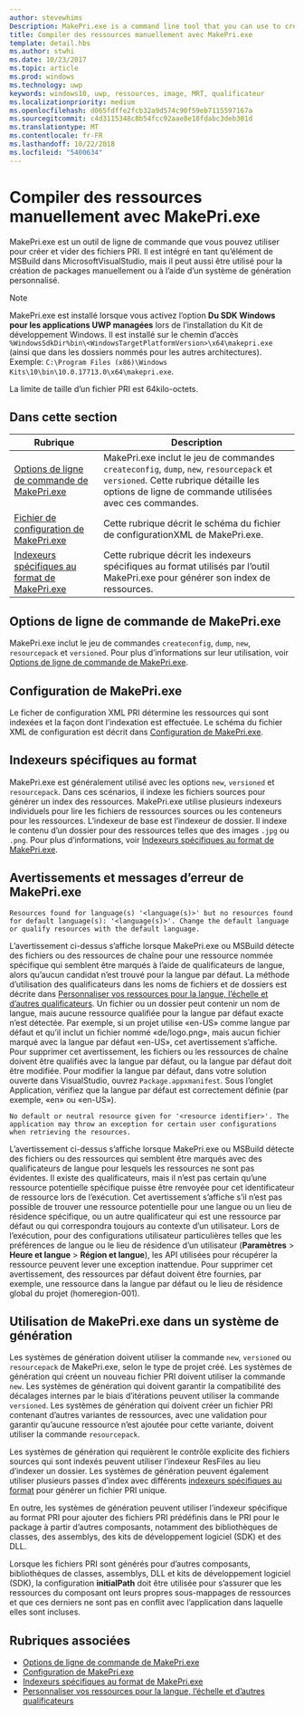 ```yaml
---
author: stevewhims
Description: MakePri.exe is a command line tool that you can use to create and dump PRI files. It is integrated as part of MSBuild within Microsoft Visual Studio, but it could be useful to you for creating packages manually or with a custom build system.
title: Compiler des ressources manuellement avec MakePri.exe
template: detail.hbs
ms.author: stwhi
ms.date: 10/23/2017
ms.topic: article
ms.prod: windows
ms.technology: uwp
keywords: windows10, uwp, ressources, image, MRT, qualificateur
ms.localizationpriority: medium
ms.openlocfilehash: d065fdffe2fcb32a9d574c90f59eb7115597167a
ms.sourcegitcommit: c4d3115348c8b54fcc92aae8e18fdabc3deb301d
ms.translationtype: MT
ms.contentlocale: fr-FR
ms.lasthandoff: 10/22/2018
ms.locfileid: "5400634"
---
```

# <a name="compile-resources-manually-with-makepriexe"></a>Compiler des ressources manuellement avec MakePri.exe

MakePri.exe est un outil de ligne de commande que vous pouvez utiliser pour créer et vider des fichiers PRI. Il est intégré en tant qu’élément de MSBuild dans MicrosoftVisualStudio, mais il peut aussi être utilisé pour la création de packages manuellement ou à l’aide d’un système de génération personnalisé.

> [!NOTE]
> MakePri.exe est installé lorsque vous activez l’option **Du SDK Windows pour les applications UWP managées** lors de l’installation du Kit de développement Windows. Il est installé sur le chemin d’accès `%WindowsSdkDir%bin\<WindowsTargetPlatformVersion>\x64\makepri.exe` (ainsi que dans les dossiers nommés pour les autres architectures). Exemple: `C:\Program Files (x86)\Windows Kits\10\bin\10.0.17713.0\x64\makepri.exe`.

La limite de taille d’un fichier PRI est 64kilo-octets.

## <a name="in-this-section"></a>Dans cette section
|Rubrique|Description|
|-|-|
| [Options de ligne de commande de MakePri.exe](makepri-exe-command-options.md) | MakePri.exe inclut le jeu de commandes `createconfig`, `dump`, `new`, `resourcepack` et `versioned`. Cette rubrique détaille les options de ligne de commande utilisées avec ces commandes. |
| [Fichier de configuration de MakePri.exe](makepri-exe-configuration.md) | Cette rubrique décrit le schéma du fichier de configurationXML de MakePri.exe. |
| [Indexeurs spécifiques au format de MakePri.exe](makepri-exe-format-specific-indexers.md) | Cette rubrique décrit les indexeurs spécifiques au format utilisés par l’outil MakePri.exe pour générer son index de ressources. |

## <a name="makepriexe-command-line-options"></a>Options de ligne de commande de MakePri.exe

MakePri.exe inclut le jeu de commandes `createconfig`, `dump`, `new`, `resourcepack` et `versioned`. Pour plus d’informations sur leur utilisation, voir [Options de ligne de commande de MakePri.exe](makepri-exe-command-options.md).

## <a name="makepriexe-configuration"></a>Configuration de MakePri.exe

Le ficher de configuration XML PRI détermine les ressources qui sont indexées et la façon dont l’indexation est effectuée. Le schéma du fichier XML de configuration est décrit dans [Configuration de MakePri.exe](makepri-exe-configuration.md).

## <a name="format-specific-indexers"></a>Indexeurs spécifiques au format

MakePri.exe est généralement utilisé avec les options `new`, `versioned` et `resourcepack`. Dans ces scénarios, il indexe les fichiers sources pour générer un index des ressources. MakePri.exe utilise plusieurs indexeurs individuels pour lire les fichiers de ressources sources ou les conteneurs pour les ressources. L’indexeur de base est l’indexeur de dossier. Il indexe le contenu d’un dossier pour des ressources telles que des images `.jpg` ou `.png`. Pour plus d’informations, voir [Indexeurs spécifiques au format de MakePri.exe](makepri-exe-format-specific-indexers.md).

## <a name="makepriexe-warnings-and-error-messages"></a>Avertissements et messages d’erreur de MakePri.exe

```
Resources found for language(s) '<language(s)>' but no resources found for default language(s): '<language(s)>'. Change the default language or qualify resources with the default language.
```

L’avertissement ci-dessus s’affiche lorsque MakePri.exe ou MSBuild détecte des fichiers ou des ressources de chaîne pour une ressource nommée spécifique qui semblent être marqués à l’aide de qualificateurs de langue, alors qu’aucun candidat n’est trouvé pour la langue par défaut. La méthode d’utilisation des qualificateurs dans les noms de fichiers et de dossiers est décrite dans [Personnaliser vos ressources pour la langue, l’échelle et d’autres qualificateurs](tailor-resources-lang-scale-contrast.md). Un fichier ou un dossier peut contenir un nom de langue, mais aucune ressource qualifiée pour la langue par défaut exacte n’est détectée. Par exemple, si un projet utilise «en-US» comme langue par défaut et qu’il inclut un fichier nommé «de/logo.png», mais aucun fichier marqué avec la langue par défaut «en-US», cet avertissement s’affiche. Pour supprimer cet avertissement, les fichiers ou les ressources de chaîne doivent être qualifiés avec la langue par défaut, ou la langue par défaut doit être modifiée. Pour modifier la langue par défaut, dans votre solution ouverte dans VisualStudio, ouvrez `Package.appxmanifest`. Sous l’onglet Application, vérifiez que la langue par défaut est correctement définie (par exemple, «en» ou «en-US»).

```
No default or neutral resource given for '<resource identifier>'. The application may throw an exception for certain user configurations when retrieving the resources.
```

L’avertissement ci-dessus s’affiche lorsque MakePri.exe ou MSBuild détecte des fichiers ou des ressources qui semblent être marqués avec des qualificateurs de langue pour lesquels les ressources ne sont pas évidentes. Il existe des qualificateurs, mais il n’est pas certain qu’une ressource potentielle spécifique puisse être renvoyée pour cet identificateur de ressource lors de l’exécution. Cet avertissement s’affiche s’il n’est pas possible de trouver une ressource potentielle pour une langue ou un lieu de résidence spécifique, ou un autre qualificateur qui est une ressource par défaut ou qui correspondra toujours au contexte d’un utilisateur. Lors de l’exécution, pour des configurations utilisateur particulières telles que les préférences de langue ou le lieu de résidence d’un utilisateur (**Paramètres** > **Heure et langue** > **Région et langue**), les API utilisées pour récupérer la ressource peuvent lever une exception inattendue. Pour supprimer cet avertissement, des ressources par défaut doivent être fournies, par exemple, une ressource dans la langue par défaut ou le lieu de résidence global du projet (homeregion-001).

## <a name="using-makepriexe-in-a-build-system"></a>Utilisation de MakePri.exe dans un système de génération

Les systèmes de génération doivent utiliser la commande `new`, `versioned` ou `resourcepack` de MakePri.exe, selon le type de projet créé. Les systèmes de génération qui créent un nouveau fichier PRI doivent utiliser la commande `new`. Les systèmes de génération qui doivent garantir la compatibilité des décalages internes par le biais d’itérations peuvent utiliser la commande `versioned`. Les systèmes de génération qui doivent créer un fichier PRI contenant d’autres variantes de ressources, avec une validation pour garantir qu’aucune ressource n’est ajoutée pour cette variante, doivent utiliser la commande `resourcepack`.

Les systèmes de génération qui requièrent le contrôle explicite des fichiers sources qui sont indexés peuvent utiliser l’indexeur ResFiles au lieu d’indexer un dossier. Les systèmes de génération peuvent également utiliser plusieurs passes d’index avec différents [indexeurs spécifiques au format](makepri-exe-format-specific-indexers.md) pour générer un fichier PRI unique.

En outre, les systèmes de génération peuvent utiliser l’indexeur spécifique au format PRI pour ajouter des fichiers PRI prédéfinis dans le PRI pour le package à partir d’autres composants, notamment des bibliothèques de classes, des assemblys, des kits de développement logiciel (SDK) et des DLL.

Lorsque les fichiers PRI sont générés pour d’autres composants, bibliothèques de classes, assemblys, DLL et kits de développement logiciel (SDK), la configuration **initialPath** doit être utilisée pour s’assurer que les ressources du composant ont leurs propres sous-mappages de ressources et que ces derniers ne sont pas en conflit avec l’application dans laquelle elles sont incluses.

## <a name="related-topics"></a>Rubriques associées
* [Options de ligne de commande de MakePri.exe](makepri-exe-command-options.md)
* [Configuration de MakePri.exe](makepri-exe-configuration.md)
* [Indexeurs spécifiques au format de MakePri.exe](makepri-exe-format-specific-indexers.md)
* [Personnaliser vos ressources pour la langue, l’échelle et d’autres qualificateurs](tailor-resources-lang-scale-contrast.md)

